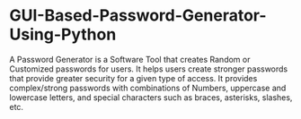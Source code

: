 # GUI-Based-Password-Generator-Using-Python
A Password Generator is a Software Tool that creates Random or Customized passwords for users.
It helps users create stronger passwords that provide greater security for a given type of access.
It provides complex/strong passwords with combinations of Numbers, uppercase and lowercase letters, and special characters such as braces, asterisks, slashes, etc.
